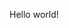 Hello world!
<!---
Engineering student.
Currently learning C.
--->
<!---
tejlagwankar/tejlagwankar is a ✨ special ✨ repository because its `README.md` (this file) appears on your GitHub profile.
You can click the Preview link to take a look at your changes.
--->

